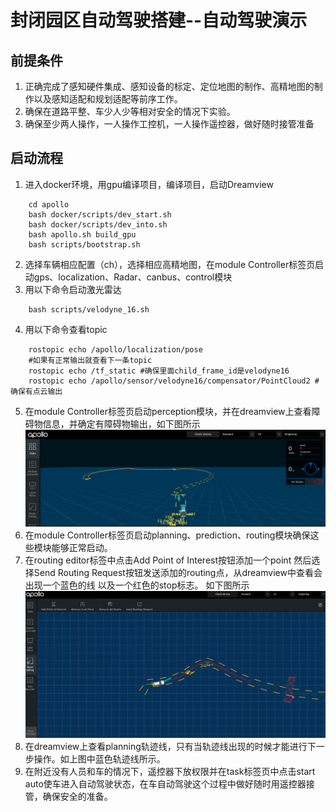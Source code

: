 ﻿# 封闭园区自动驾驶搭建--自动驾驶演示
## 前提条件
 1. 正确完成了感知硬件集成、感知设备的标定、定位地图的制作、高精地图的制作以及感知适配和规划适配等前序工作。
 2. 确保在道路平整、车少人少等相对安全的情况下实验。
 3. 确保至少两人操作，一人操作工控机，一人操作遥控器，做好随时接管准备

## 启动流程
1. 进入docker环境，用gpu编译项目，编译项目，启动Dreamview 

```
    cd apollo
    bash docker/scripts/dev_start.sh
    bash docker/scripts/dev_into.sh
    bash apollo.sh build_gpu
    bash scripts/bootstrap.sh
```
2. 选择车辆相应配置（ch），选择相应高精地图，在module Controller标签页启动gps、localization、Radar、canbus、control模块
3. 用以下命令启动激光雷达

```
    bash scripts/velodyne_16.sh
```

4. 用以下命令查看topic

```
    rostopic echo /apollo/localization/pose 
    #如果有正常输出就查看下一条topic
    rostopic echo /tf_static #确保里面child_frame_id是velodyne16
    rostopic echo /apollo/sensor/velodyne16/compensator/PointCloud2 #确保有点云输出
```

5. 在module Controller标签页启动perception模块，并在dreamview上查看障碍物信息，并确定有障碍物输出，如下图所示
![图片](../images/D-kits_Audo_driving_Adaptation/perception_verification.png)
6. 在module Controller标签页启动planning、prediction、routing模块确保这些模块能够正常启动。
7. 在routing editor标签中点击Add Point of Interest按钮添加一个point 然后选择Send Routing Request按钮发送添加的routing点，从dreamview中查看会出现一个蓝色的线 以及一个红色的stop标志。
如下图所示
![图片](../images/D-kits_Audo_driving_Adaptation/planning_add_routing.png)
8. 在dreamview上查看planning轨迹线，只有当轨迹线出现的时候才能进行下一步操作。如上图中蓝色轨迹线所示。
9. 在附近没有人员和车的情况下，遥控器下放权限并在task标签页中点击start auto使车进入自动驾驶状态，在车自动驾驶这个过程中做好随时用遥控器接管，确保安全的准备。